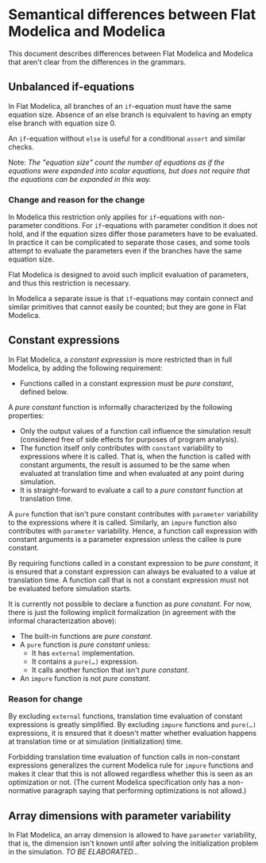# Semantical differences between Flat Modelica and Modelica
This document describes differences between Flat Modelica and Modelica that aren't clear from the differences in the grammars.

## Unbalanced if-equations
In Flat Modelica, all branches of an `if`-equation must have the same equation size.
Absence of an else branch is equivalent to having an empty else branch with equation size 0.

An `if`-equation without `else` is useful for a conditional `assert` and similar checks.

Note: _The "equation size" count the number of equations as if the equations were expanded into scalar equations, 
but does not require that the equations can be expanded in this way._

### Change and reason for the change
In Modelica this restriction only applies for `if`-equations with non-parameter conditions.
For `if`-equations with parameter condition it does not hold, and if the equation sizes
differ those parameters have to be evaluated. In practice it can be complicated to separate those cases, 
and some tools attempt to evaluate the parameters even if the branches have the same equation size.

Flat Modelica is designed to avoid such implicit evaluation of parameters, and thus this restriction is necessary.

In Modelica a separate issue is that `if`-equations may contain connect and similar primitives 
that cannot easily be counted; but they are gone in Flat Modelica.

## Constant expressions
In Flat Modelica, a _constant expression_ is more restricted than in full Modelica, by adding the following requirement:
- Functions called in a constant expression must be _pure constant_, defined below.

A _pure constant_ function is informally characterized by the following properties:
- Only the output values of a function call influence the simulation result (considered free of side effects for purposes of program analysis).
- The function itself only contributes with `constant` variability to expressions where it is called.  That is, when the function is called with constant arguments, the result is assumed to be the same when evaluated at translation time and when evaluated at any point during simulation.
- It is straight-forward to evaluate a call to a _pure constant_ function at translation time.

A `pure` function that isn't pure constant contributes with `parameter` variability to the expressions where it is called.  Similarly, an `impure` function also contributes with `parameter` variability.  Hence, a function call expression with constant arguments is a parameter expression unless the callee is pure constant.

By requiring functions called in a constant expression to be _pure constant_, it is ensured that a constant expression can always be evaluated to a value at translation time.  A function call that is not a constant expression must not be evaluated before simulation starts.

It is currently not possible to declare a function as _pure constant_.  For now, there is just the following implicit formalization (in agreement with the informal characterization above):
- The built-in functions are _pure constant_.
- A `pure` function is _pure constant_ unless:
  * It has `external` implementation.
  * It contains a `pure(…)` expression.
  * It calls another function that isn't _pure constant_.
- An `impure` function is not _pure constant_.

### Reason for change
By excluding `external` functions, translation time evaluation of constant expressions is greatly simplified.  By excluding `impure` functions and `pure(…)` expressions, it is ensured that it doesn't matter whether evaluation happens at translation time or at simulation (initialization) time.

Forbidding translation time evaluation of function calls in non-constant expressions generalizes the current Modelica rule for `impure` functions and makes it clear that this is not allowed regardless whether this is seen as an optimization or not.  (The current Modelica specification only has a non-normative paragraph saying that performing optimizations is not allowd.)

## Array dimensions with parameter variability
In Flat Modelica, an array dimension is allowed to have `parameter` variability, that is, the dimension isn't known until after solving the initialization problem in the simulation.  _TO BE ELABORATED…_
